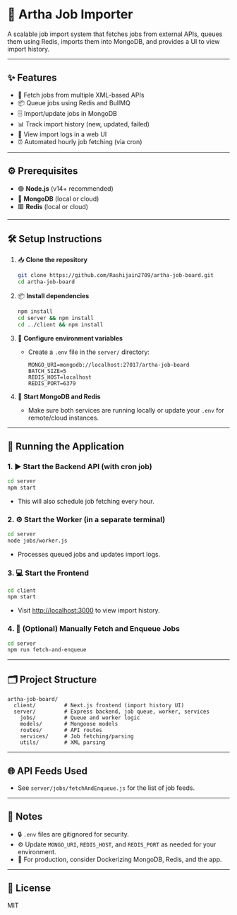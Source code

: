 # 🚀 Artha Job Importer

A scalable job import system that fetches jobs from external APIs, queues them using Redis, imports them into MongoDB, and provides a UI to view import history.

---

## ✨ Features
- 🔗 Fetch jobs from multiple XML-based APIs
- 📦 Queue jobs using Redis and BullMQ
- 🗄️ Import/update jobs in MongoDB
- 📊 Track import history (new, updated, failed)
- 👀 View import logs in a web UI
- ⏰ Automated hourly job fetching (via cron)

---

## ⚙️ Prerequisites
- 🟢 **Node.js** (v14+ recommended)
- 🍃 **MongoDB** (local or cloud)
- 🟥 **Redis** (local or cloud)

---

## 🛠️ Setup Instructions

1. 📥 **Clone the repository**
   ```sh
   git clone https://github.com/Rashijain2709/artha-job-board.git
   cd artha-job-board
   ```

2. 📦 **Install dependencies**
   ```sh
   npm install
   cd server && npm install
   cd ../client && npm install
   ```

3. 📝 **Configure environment variables**
   - Create a `.env` file in the `server/` directory:
     ```env
     MONGO_URI=mongodb://localhost:27017/artha-job-board
     BATCH_SIZE=5
     REDIS_HOST=localhost
     REDIS_PORT=6379
     ```

4. 🏁 **Start MongoDB and Redis**
   - Make sure both services are running locally or update your `.env` for remote/cloud instances.

---

## 🚦 Running the Application

### 1. ▶️ Start the Backend API (with cron job)
```sh
cd server
npm start
```
- This will also schedule job fetching every hour.

### 2. ⚙️ Start the Worker (in a separate terminal)
```sh
cd server
node jobs/worker.js
```
- Processes queued jobs and updates import logs.

### 3. 💻 Start the Frontend
```sh
cd client
npm start
```
- Visit [http://localhost:3000](http://localhost:3000) to view import history.

### 4. 🏃 (Optional) Manually Fetch and Enqueue Jobs
```sh
cd server
npm run fetch-and-enqueue
```

---

## 🗂️ Project Structure
```
artha-job-board/
  client/         # Next.js frontend (import history UI)
  server/         # Express backend, job queue, worker, services
    jobs/         # Queue and worker logic
    models/       # Mongoose models
    routes/       # API routes
    services/     # Job fetching/parsing
    utils/        # XML parsing
```

---

## 🌐 API Feeds Used
- See `server/jobs/fetchAndEnqueue.js` for the list of job feeds.

---

## 📝 Notes
- 🔒 `.env` files are gitignored for security.
- ⚙️ Update `MONGO_URI`, `REDIS_HOST`, and `REDIS_PORT` as needed for your environment.
- 🐳 For production, consider Dockerizing MongoDB, Redis, and the app.

---

## 📄 License
MIT
